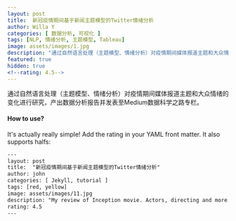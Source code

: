 ```yaml
---
layout: post
title:  新冠疫情期间基于新闻主题模型的Twitter情绪分析
author: Willa Y
categories: [ 数据分析, 可视化 ]
tags: [NLP, 情绪分析, 主题模型, Tableau]
image: assets/images/1.jpg
description: "通过自然语言处理（主题模型、情绪分析）对疫情期间媒体报道主题和大众情绪的变化进行研究，产出数据分析报告并发表至Medium数据科学之路专栏。"
featured: true
hidden: true
<!--rating: 4.5-->
---
```


通过自然语言处理（主题模型、情绪分析）对疫情期间媒体报道主题和大众情绪的变化进行研究，产出数据分析报告并发表至Medium数据科学之路专栏。

#### How to use?

It's actually really simple! Add the rating in your YAML front matter. It also supports halfs:

```html
---
layout: post
title:  "新冠疫情期间基于新闻主题模型的Twitter情绪分析"
author: john
categories: [ Jekyll, tutorial ]
tags: [red, yellow]
image: assets/images/11.jpg
description: "My review of Inception movie. Actors, directing and more."
rating: 4.5
---
```
